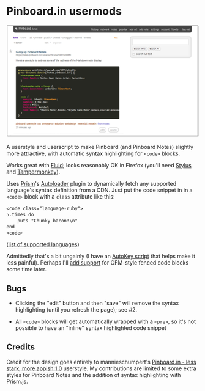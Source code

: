 # Pinboard.in usermods
![](screenshot.png)

A userstyle and userscript to make Pinboard (and Pinboard Notes) slightly more
attractive, with automatic syntax highlighting for `<code>` blocks.

Works great with [Fluid][]; looks reasonably OK in Firefox (you'll need
[Stylus][] and [Tampermonkey][]).

Uses [Prism][]'s [Autoloader][] plugin to dynamically fetch any supported
language's syntax definition from a CDN. Just put the code snippet in in
a `<code>` block with a `class` attribute like this:

```
<code class="language-ruby">
5.times do
    puts "Chunky bacon!\n"
end
<code>
```
([list of supported languages][langs])

Admittedly that's a bit ungainly (I have an [AutoKey script][script] that helps
make it less painful). Perhaps I'll [add support][mdissue] for GFM-style fenced
code blocks some time later.

## Bugs

* Clicking the "edit" button and then "save" will remove the syntax
  highlighting (until you refresh the page); see #2.
  
* All `<code>` blocks will get automatically wrapped with a `<pre>`, so 
  it's not possible to have an "inline" syntax highlighted code snippet
  
## Credits

Credit for the design goes entirely to mannieschumpert's
[Pinboard.in - less stark, more appish 1.0][userstyle] userstyle. My
contributions are limited to some extra styles for Pinboard Notes and the
addition of syntax highlighting with Prism.js.

[fluid]: http://fluidapp.com
[stylus]: https://add0n.com/stylus.html
[tampermonkey]: https://tampermonkey.net/
[prism]: http://prismjs.com/
[autoloader]: http://prismjs.com/plugins/autoloader/
[langs]: http://prismjs.com/#languages-list
[script]: https://github.com/ernstki/autokey-config/blob/master/data/webdevel/Code%20from%20clipboard1.py
[mdissue]: ../../issues/6
[userstyle]: https://userstyles.org/styles/41551/pinboard-in-less-stark-more-appish-1-0
